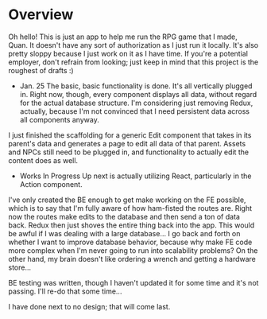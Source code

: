 # Overview

Oh hello! This is just an app to help me run the RPG game that I made, Quan. It doesn't have any sort of authorization as I just run it locally. It's also pretty sloppy because I just work on it as I have time. If you're a potential employer, don't refrain from looking; just keep in mind that this project is the roughest of drafts :)


* Jan. 25
The basic, basic functionality is done. It's all vertically plugged in. Right now, though, every component displays all data, without regard for the actual database structure. I'm considering just removing Redux, actually, because I'm not convinced that I need persistent data across all components anyway.

I just finished the scaffolding for a generic Edit component that takes in its parent's data and generates a page to edit all data of that parent. Assets and NPCs still need to be plugged in, and functionality to actually edit the content does as well.

* Works In Progress
Up next is actually utilizing React, particularly in the Action component.

I've only created the BE enough to get make working on the FE possible, which is to say that I'm fully aware of how ham-fisted the routes are. Right now the routes make edits to the database and then send a ton of data back. Redux then just shoves the entire thing back into the app. This would be awful if I was dealing with a large database... I go back and forth on whether I want to improve database behavior, because why make FE code more complex when I'm never going to run into scalability problems? On the other hand, my brain doesn't like ordering a wrench and getting a hardware store...

BE testing was written, though I haven't updated it for some time and it's not passing. I'll re-do that some time...

I have done next to no design; that will come last.
